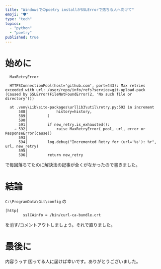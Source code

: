 ```yaml
---
title: "Windowsでのpoetry installがSSLErrorで落ちる人へ向けて"
emoji: "🛡️"
type: "tech"
topics:
  - "python"
  - "poetry"
published: true
---
```


# 始めに
```
  MaxRetryError

  HTTPSConnectionPool(host='github.com', port=443): Max retries exceeded with url: /user/repo/info/refs?service=git-upload-pack (Caused by SSLError(FileNotFoundError(2, 'No such file or directory')))

  at .venv\Lib\site-packages\urllib3\util\retry.py:592 in increment
      588│             history=history,
      589│         )
      590│
      591│         if new_retry.is_exhausted():
    → 592│             raise MaxRetryError(_pool, url, error or ResponseError(cause))
      593│
      594│         log.debug("Incremented Retry for (url='%s'): %r", url, new_retry)
      595│
      596│         return new_retry
```

で毎回落ちてたのに解決法の記事が全くがなかったので書きました。

# 結論

`C:\ProgramData\Git\config` の

```
[http]
        sslCAinfo = /bin/curl-ca-bundle.crt
```
を消す/コメントアウトしましょう。それで直りました。

# 最後に

内容うっす
困ってる人に届けば幸いです。ありがとうございました。
